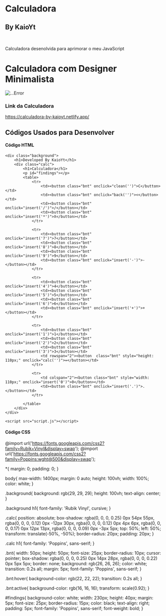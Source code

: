 # Calculadora
## By KaioYt
<br>
<p>Calculadora desenolvida para aprimorar o meu JavaScript</p>

<h1>Calculadora com Designer Minimalista</h1>

<div>
  <img src="https://user-images.githubusercontent.com/103225660/206946668-c9118e2d-96f3-455d-b65d-ca31dbc475bf.png" alt="...Error">
</div>

### Link da Calculadora
<a>https://calculadora-by-kaioyt.netlify.app/</a>


## Códigos Usados para Desenvolver

#### Código HTML


  <!DOCTYPE html>
<html lang="pt-br">

    <div class="background">
        <h1>Developed By KaioYt</h1>
        <div class="calc">
            <h1>Calculadora</h1>
            <p id="findings"></p>
            <table>
                <tr>
                    <td><button class="bnt" onclick="clean('')">C</button></td>
                    <td><button class="bnt" onclick="back('')"><</button></td>
                    <td><button class="bnt" onclick="insert('/')">/</button></td>
                    <td><button class="bnt" onclick="insert('*')">X</button></td>
                </tr>

                <tr>
                    <td><button class="bnt" onclick="insert('7')">7</button></td>
                    <td><button class="bnt" onclick="insert('8')">8</button></td>
                    <td><button class="bnt" onclick="insert('9')">9</button></td>
                    <td><button class="bnt" onclick="insert('-')">-</button></td>
                </tr>

                <tr>
                    <td><button class="bnt" onclick="insert('4')">4</button></td>
                    <td><button class="bnt" onclick="insert('5')">5</button></td>
                    <td><button class="bnt" onclick="insert('6')">6</button></td>
                    <td><button class="bnt" onclick="insert('+')">+</button></td>
                </tr>

                <tr>
                    <td><button class="bnt" onclick="insert('1')">1</button></td>
                    <td><button class="bnt" onclick="insert('2')">2</button></td>
                    <td><button class="bnt" onclick="insert('3')">3</button></td>
                    <td rowspan="2"><button  class="bnt" style="height: 110px;" onclick="calc('')">=</button></td>
                </tr>

                <tr>
                    <td colspan="2"><button class="bnt" style="width: 110px;" onclick="insert('0')">0</button></td>
                    <td><button class="bnt" onclick="insert('.')">.</button></td>
                </tr>
                
            </table>
        </div>
    </div>

    <script src="script.js"></script>
  
  #### Código CSS
  
  @import url('https://fonts.googleapis.com/css2?family=Rubik+Vinyl&display=swap');
@import url('https://fonts.googleapis.com/css2?family=Poppins:wght@500&display=swap');

*{
    margin: 0;
    padding: 0;
}

body{
    max-width: 1400px;
    margin: 0 auto;
    height: 100vh;
    width: 100%;
    color: white;
}

.background{
    background: rgb(29, 29, 29);
    height: 100vh;
    text-align: center;
}

.background h1{
    font-family: 'Rubik Vinyl', cursive;
}

.calc{
    position: absolute;
    box-shadow: rgba(0, 0, 0, 0.25) 0px 54px 55px, rgba(0, 0, 0, 0.12) 0px -12px 30px, rgba(0, 0, 0, 0.12) 0px 4px 6px, rgba(0, 0, 0, 0.17) 0px 12px 13px, rgba(0, 0, 0, 0.09) 0px -3px 5px;
    top: 50%;
    left: 50%;
    transform: translate(-50%, -50%);
    border-radius: 20px;
    padding: 20px;
}

.calc h1{
    font-family: 'Poppins', sans-serif;
}

.bnt{
    width: 50px;
    height: 50px;
    font-size: 25px;
    border-radius: 10px;
    cursor: pointer;
    box-shadow: rgba(0, 0, 0, 0.25) 0px 14px 28px, rgba(0, 0, 0, 0.22) 0px 5px 5px;
    border: none;
    background: rgb(26, 26, 26);
    color: white;
    transition: 0.2s all;
    margin: 5px;
    font-family: 'Poppins', sans-serif;
}

.bnt:hover{
    background-color: rgb(22, 22, 22);
    transition: 0.2s all;
}

.bnt:active{
    background-color: rgb(16, 16, 16);
    transform: scale(0.92);
}

#findings{
    background-color: white;
    width: 230px;
    height: 40px;
    margin: 5px;
    font-size: 25px;
    border-radius: 15px;
    color: black;
    text-align: right;
    padding: 5px;
    font-family: 'Poppins', sans-serif;
    font-weight: bold;
}
